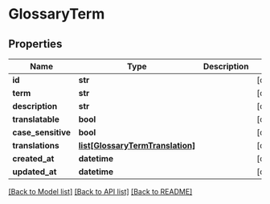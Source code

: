 # GlossaryTerm

## Properties
Name | Type | Description | Notes
------------ | ------------- | ------------- | -------------
**id** | **str** |  | [optional] 
**term** | **str** |  | [optional] 
**description** | **str** |  | [optional] 
**translatable** | **bool** |  | [optional] 
**case_sensitive** | **bool** |  | [optional] 
**translations** | [**list[GlossaryTermTranslation]**](GlossaryTermTranslation.md) |  | [optional] 
**created_at** | **datetime** |  | [optional] 
**updated_at** | **datetime** |  | [optional] 

[[Back to Model list]](../README.md#documentation-for-models) [[Back to API list]](../README.md#documentation-for-api-endpoints) [[Back to README]](../README.md)


